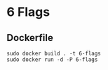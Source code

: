 # 6 Flags

## Dockerfile

```shell
sudo docker build . -t 6-flags
sudo docker run -d -P 6-flags
```
